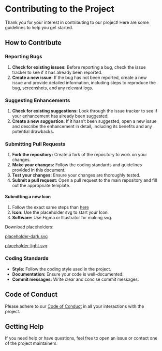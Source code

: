 # Contributing to the Project

Thank you for your interest in contributing to our project! Here are some guidelines to help you get started.

## How to Contribute

### Reporting Bugs

1. **Check for existing issues:** Before reporting a bug, check the issue tracker to see if it has already been reported.
2. **Create a new issue:** If the bug has not been reported, create a new issue and provide detailed information, including steps to reproduce the bug, screenshots, and any relevant logs.

### Suggesting Enhancements

1. **Check for existing suggestions:** Look through the issue tracker to see if your enhancement has already been suggested.
2. **Create a new suggestion:** If it hasn't been suggested, open a new issue and describe the enhancement in detail, including its benefits and any potential drawbacks.

### Submitting Pull Requests

1. **Fork the repository:** Create a fork of the repository to work on your changes.
2. **Make your changes:** Follow the coding standards and guidelines provided in this document.
3. **Test your changes:** Ensure your changes are thoroughly tested.
4. **Submit a pull request:** Open a pull request to the main repository and fill out the appropriate template.

#### Submitting a new Icon

1. Follow the exact same steps than [here](###Submitting_Pull_Requests)
2. **Icon:** Use the placeholder svg to start your Icon.
3. **Software:** Use Figma or Illustrator for making svg.

Download placeholders:

<a href="./placeholder-dark.svg" download>placeholder-dark.svg</a>

<a href="./placeholder-light.svg" download>placeholder-light.svg</a>

### Coding Standards

- **Style:** Follow the coding style used in the project.
- **Documentation:** Ensure your code is well-documented.
- **Commit messages:** Write clear and concise commit messages.

## Code of Conduct

Please adhere to our [Code of Conduct](CODE_OF_CONDUCT.md) in all your interactions with the project.

## Getting Help

If you need help or have questions, feel free to open an issue or contact one of the project maintainers.
